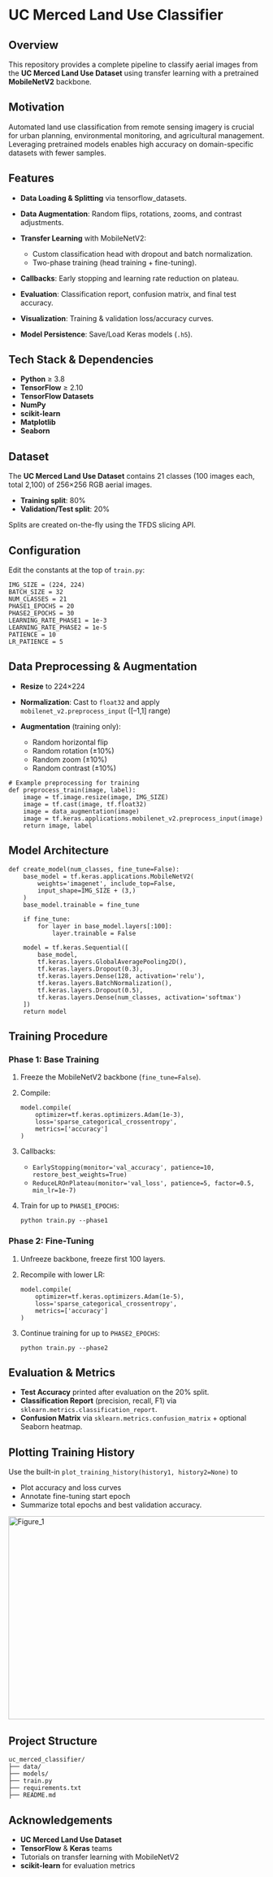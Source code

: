 # UC Merced Land Use Classifier
## Overview

This repository provides a complete pipeline to classify aerial images from the **UC Merced Land Use Dataset** using transfer learning with a pretrained **MobileNetV2** backbone.

## Motivation

Automated land use classification from remote sensing imagery is crucial for urban planning, environmental monitoring, and agricultural management. Leveraging pretrained models enables high accuracy on domain-specific datasets with fewer samples.

## Features

* **Data Loading & Splitting** via tensorflow_datasets.
* **Data Augmentation**: Random flips, rotations, zooms, and contrast adjustments.
* **Transfer Learning** with MobileNetV2:

  * Custom classification head with dropout and batch normalization.
  * Two-phase training (head training + fine-tuning).
* **Callbacks**: Early stopping and learning rate reduction on plateau.
* **Evaluation**: Classification report, confusion matrix, and final test accuracy.
* **Visualization**: Training & validation loss/accuracy curves.
* **Model Persistence**: Save/Load Keras models (`.h5`).

## Tech Stack & Dependencies

* **Python** ≥ 3.8
* **TensorFlow** ≥ 2.10
* **TensorFlow Datasets**
* **NumPy**
* **scikit-learn**
* **Matplotlib**
* **Seaborn**

## Dataset

The **UC Merced Land Use Dataset** contains 21 classes (100 images each, total 2,100) of 256×256 RGB aerial images.

* **Training split**: 80%
* **Validation/Test split**: 20%

Splits are created on-the-fly using the TFDS slicing API.


## Configuration

Edit the constants at the top of `train.py`:

```
IMG_SIZE = (224, 224)
BATCH_SIZE = 32
NUM_CLASSES = 21
PHASE1_EPOCHS = 20
PHASE2_EPOCHS = 30
LEARNING_RATE_PHASE1 = 1e-3
LEARNING_RATE_PHASE2 = 1e-5
PATIENCE = 10
LR_PATIENCE = 5
```

## Data Preprocessing & Augmentation

* **Resize** to 224×224
* **Normalization**: Cast to `float32` and apply `mobilenet_v2.preprocess_input` (\[–1,1] range)
* **Augmentation** (training only):

  * Random horizontal flip
  * Random rotation (±10%)
  * Random zoom (±10%)
  * Random contrast (±10%)

```
# Example preprocessing for training
def preprocess_train(image, label):
    image = tf.image.resize(image, IMG_SIZE)
    image = tf.cast(image, tf.float32)
    image = data_augmentation(image)
    image = tf.keras.applications.mobilenet_v2.preprocess_input(image)
    return image, label
```

## Model Architecture

```
def create_model(num_classes, fine_tune=False):
    base_model = tf.keras.applications.MobileNetV2(
        weights='imagenet', include_top=False,
        input_shape=IMG_SIZE + (3,)
    )
    base_model.trainable = fine_tune

    if fine_tune:
        for layer in base_model.layers[:100]:
            layer.trainable = False

    model = tf.keras.Sequential([
        base_model,
        tf.keras.layers.GlobalAveragePooling2D(),
        tf.keras.layers.Dropout(0.3),
        tf.keras.layers.Dense(128, activation='relu'),
        tf.keras.layers.BatchNormalization(),
        tf.keras.layers.Dropout(0.5),
        tf.keras.layers.Dense(num_classes, activation='softmax')
    ])
    return model
```

## Training Procedure

### Phase 1: Base Training

1. Freeze the MobileNetV2 backbone (`fine_tune=False`).
2. Compile:

   ```
   model.compile(
       optimizer=tf.keras.optimizers.Adam(1e-3),
       loss='sparse_categorical_crossentropy',
       metrics=['accuracy']
   )
   ```
3. Callbacks:

   * `EarlyStopping(monitor='val_accuracy', patience=10, restore_best_weights=True)`
   * `ReduceLROnPlateau(monitor='val_loss', patience=5, factor=0.5, min_lr=1e-7)`
4. Train for up to `PHASE1_EPOCHS`:

   ```
   python train.py --phase1
   ```

### Phase 2: Fine-Tuning

1. Unfreeze backbone, freeze first 100 layers.
2. Recompile with lower LR:

   ```
   model.compile(
       optimizer=tf.keras.optimizers.Adam(1e-5),
       loss='sparse_categorical_crossentropy',
       metrics=['accuracy']
   )
   ```
3. Continue training for up to `PHASE2_EPOCHS`:

   ```
   python train.py --phase2
   ```

## Evaluation & Metrics

* **Test Accuracy** printed after evaluation on the 20% split.
* **Classification Report** (precision, recall, F1) via `sklearn.metrics.classification_report`.
* **Confusion Matrix** via `sklearn.metrics.confusion_matrix` + optional Seaborn heatmap.


## Plotting Training History

Use the built-in `plot_training_history(history1, history2=None)` to

* Plot accuracy and loss curves
* Annotate fine-tuning start epoch
* Summarize total epochs and best validation accuracy.
  
<img width="1200" height="400" alt="Figure_1" src="https://github.com/user-attachments/assets/ae3a0d59-d2a8-479b-82d6-3ac253c8fc87" />

## Project Structure

```
uc_merced_classifier/
├── data/
├── models/
├── train.py         
├── requirements.txt
├── README.md
```

## Acknowledgements

* **UC Merced Land Use Dataset**
* **TensorFlow** & **Keras** teams
* Tutorials on transfer learning with MobileNetV2
* **scikit-learn** for evaluation metrics
